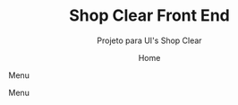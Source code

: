 <h1 align="center">Shop Clear Front End</h1>

<p align="center">Projeto para UI's Shop Clear</p>
<p align="center">Home</p
<p align="center">Menu</p
<p align="center">Menu</p
  
  


